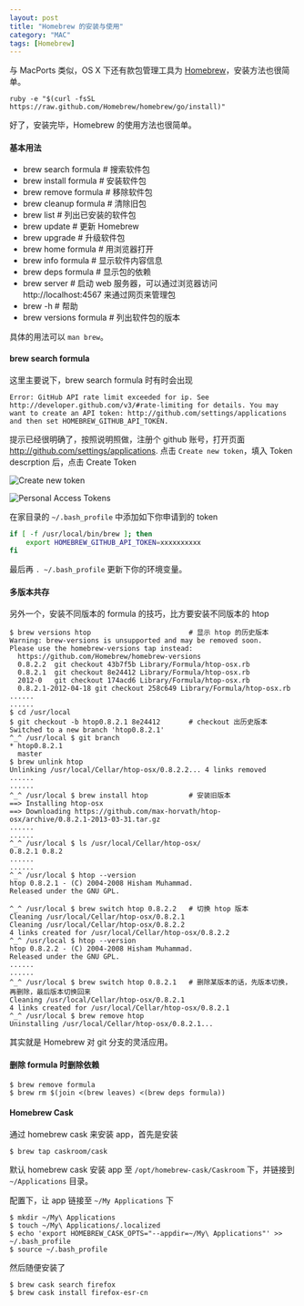 ```yaml
---
layout: post
title: "Homebrew 的安装与使用"
category: "MAC"
tags: [Homebrew]
---
```


与 MacPorts 类似，OS X 下还有款包管理工具为 [Homebrew](http://brew.sh)，安装方法也很简单。

    ruby -e "$(curl -fsSL https://raw.github.com/Homebrew/homebrew/go/install)"

好了，安装完毕，Homebrew 的使用方法也很简单。

#### 基本用法

- brew search formula   # 搜索软件包
- brew install formula  # 安装软件包
- brew remove formula   # 移除软件包
- brew cleanup formula  # 清除旧包
- brew list             # 列出已安装的软件包
- brew update           # 更新 Homebrew
- brew upgrade          # 升级软件包
- brew home formula     # 用浏览器打开
- brew info formula     # 显示软件内容信息
- brew deps formula     # 显示包的依赖
- brew server           # 启动 web 服务器，可以通过浏览器访问 http://localhost:4567 来通过网页来管理包
- brew -h               # 帮助
- brew versions formula # 列出软件包的版本

<!-- more -->
具体的用法可以 `man brew`。

#### brew search formula

这里主要说下，brew search formula 时有时会出现

    Error: GitHub API rate limit exceeded for ip. See http://developer.github.com/v3/#rate-limiting for details. You may want to create an API token: http://github.com/settings/applications and then set HOMEBREW_GITHUB_API_TOKEN.

提示已经很明确了，按照说明照做，注册个 github 账号，打开页面 http://github.com/settings/applications. 点击 `Create new token`，填入 Token descrption 后，点击 Create Token

![Create new token](http://cdn.09hd.com/images/2013/12/create-new-token.png)

![Personal Access Tokens](http://cdn.09hd.com/images/2013/12/personal-access-tokens.png)

在家目录的 `~/.bash_profile` 中添加如下你申请到的 token

```bash
if [ -f /usr/local/bin/brew ]; then
    export HOMEBREW_GITHUB_API_TOKEN=xxxxxxxxxx
fi
```

最后再 `. ~/.bash_profile` 更新下你的环境变量。

#### 多版本共存

另外一个，安装不同版本的 formula 的技巧，比方要安装不同版本的 htop

```
$ brew versions htop                        # 显示 htop 的历史版本
Warning: brew-versions is unsupported and may be removed soon.
Please use the homebrew-versions tap instead:
  https://github.com/Homebrew/homebrew-versions
  0.8.2.2  git checkout 43b7f5b Library/Formula/htop-osx.rb
  0.8.2.1  git checkout 8e24412 Library/Formula/htop-osx.rb
  2012-0   git checkout 174acd6 Library/Formula/htop-osx.rb
  0.8.2.1-2012-04-18 git checkout 258c649 Library/Formula/htop-osx.rb
......
......
$ cd /usr/local
$ git checkout -b htop0.8.2.1 8e24412       # checkout 出历史版本
Switched to a new branch 'htop0.8.2.1'
^_^ /usr/local $ git branch
* htop0.8.2.1
  master
$ brew unlink htop
Unlinking /usr/local/Cellar/htop-osx/0.8.2.2... 4 links removed
......
......
^_^ /usr/local $ brew install htop          # 安装旧版本
==> Installing htop-osx
==> Downloading https://github.com/max-horvath/htop-osx/archive/0.8.2.1-2013-03-31.tar.gz
......
......
^_^ /usr/local $ ls /usr/local/Cellar/htop-osx/
0.8.2.1 0.8.2
......
......
^_^ /usr/local $ htop --version
htop 0.8.2.1 - (C) 2004-2008 Hisham Muhammad.
Released under the GNU GPL.

^_^ /usr/local $ brew switch htop 0.8.2.2   # 切换 htop 版本
Cleaning /usr/local/Cellar/htop-osx/0.8.2.1
Cleaning /usr/local/Cellar/htop-osx/0.8.2.2
4 links created for /usr/local/Cellar/htop-osx/0.8.2.2
^_^ /usr/local $ htop --version
htop 0.8.2.2 - (C) 2004-2008 Hisham Muhammad.
Released under the GNU GPL.
......
......
^_^ /usr/local $ brew switch htop 0.8.2.1   # 删除某版本的话，先版本切换，再删除，最后版本切换回来
Cleaning /usr/local/Cellar/htop-osx/0.8.2.1
4 links created for /usr/local/Cellar/htop-osx/0.8.2.1
^_^ /usr/local $ brew remove htop
Uninstalling /usr/local/Cellar/htop-osx/0.8.2.1...
```

其实就是 Homebrew 对 git 分支的灵活应用。

#### 删除 formula 时删除依赖

    $ brew remove formula
    $ brew rm $(join <(brew leaves) <(brew deps formula))

#### Homebrew Cask

通过 homebrew cask 来安装 app，首先是安装

    $ brew tap caskroom/cask

默认 homebrew cask 安装 app 至 `/opt/homebrew-cask/Caskroom` 下，并链接到 `~/Applications` 目录。

配置下，让 app 链接至 `~/My Applications` 下

    $ mkdir ~/My\ Applications
    $ touch ~/My\ Applications/.localized
    $ echo 'export HOMEBREW_CASK_OPTS="--appdir=~/My\ Applications"' >> ~/.bash_profile
    $ source ~/.bash_profile

然后随便安装了

    $ brew cask search firefox
    $ brew cask install firefox-esr-cn

